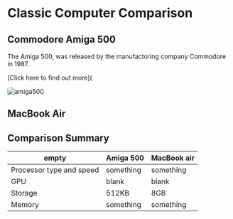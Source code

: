 # Classic Computer Comparison


## Commodore Amiga 500
The Amiga 500, was released by the manufactoring company Commodore in 1987. 


[Click here to find out more](

![amiga500](https://user-images.githubusercontent.com/123292327/214827753-a73d0b41-cba4-4bc5-9c97-850469bd67d4.jpg)



## MacBook Air 



## Comparison Summary
| empty | Amiga 500 | MacBook air 
| --- | --- | ---
| Processor type and speed | something | something |
| GPU | blank | blank |
| Storage | 512KB | 8GB |
| Memory | something | something |
